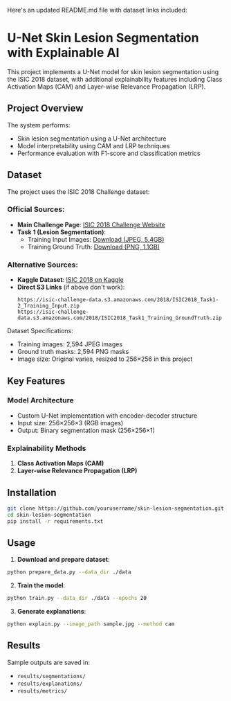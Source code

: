 Here's an updated README.md file with dataset links included:

# U-Net Skin Lesion Segmentation with Explainable AI

This project implements a U-Net model for skin lesion segmentation using the ISIC 2018 dataset, with additional explainability features including Class Activation Maps (CAM) and Layer-wise Relevance Propagation (LRP).

## Project Overview

The system performs:
- Skin lesion segmentation using a U-Net architecture
- Model interpretability using CAM and LRP techniques
- Performance evaluation with F1-score and classification metrics

## Dataset

The project uses the ISIC 2018 Challenge dataset:

### Official Sources:
- **Main Challenge Page**: [ISIC 2018 Challenge Website](https://challenge.isic-archive.com/landing/2018/)
- **Task 1 (Lesion Segmentation)**: 
  - Training Input Images: [Download (JPEG, 5.4GB)](https://isic-challenge-data.s3.amazonaws.com/2018/ISIC2018_Task1-2_Training_Input.zip)
  - Training Ground Truth: [Download (PNG, 1.1GB)](https://isic-challenge-data.s3.amazonaws.com/2018/ISIC2018_Task1_Training_GroundTruth.zip)

### Alternative Sources:
- **Kaggle Dataset**: [ISIC 2018 on Kaggle](https://www.kaggle.com/datasets/shonenkov/isic2018)
- **Direct S3 Links** (if above don't work):
  ```
  https://isic-challenge-data.s3.amazonaws.com/2018/ISIC2018_Task1-2_Training_Input.zip
  https://isic-challenge-data.s3.amazonaws.com/2018/ISIC2018_Task1_Training_GroundTruth.zip
  ```

Dataset Specifications:
- Training images: 2,594 JPEG images
- Ground truth masks: 2,594 PNG masks
- Image size: Original varies, resized to 256×256 in this project

## Key Features

### Model Architecture
- Custom U-Net implementation with encoder-decoder structure
- Input size: 256×256×3 (RGB images)
- Output: Binary segmentation mask (256×256×1)

### Explainability Methods
1. **Class Activation Maps (CAM)**
2. **Layer-wise Relevance Propagation (LRP)**

## Installation

```bash
git clone https://github.com/yourusername/skin-lesion-segmentation.git
cd skin-lesion-segmentation
pip install -r requirements.txt
```

## Usage

1. **Download and prepare dataset**:
```bash
python prepare_data.py --data_dir ./data
```

2. **Train the model**:
```bash
python train.py --data_dir ./data --epochs 20
```

3. **Generate explanations**:
```bash
python explain.py --image_path sample.jpg --method cam
```

## Results

Sample outputs are saved in:
- `results/segmentations/`
- `results/explanations/` 
- `results/metrics/`
